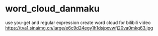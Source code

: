 # word_cloud_danmaku
use you-get and regular expression create word cloud for bilibili video
https://tva1.sinaimg.cn/large/e6c9d24egy1h1dsjpxvwfj20va0mkq63.jpg
